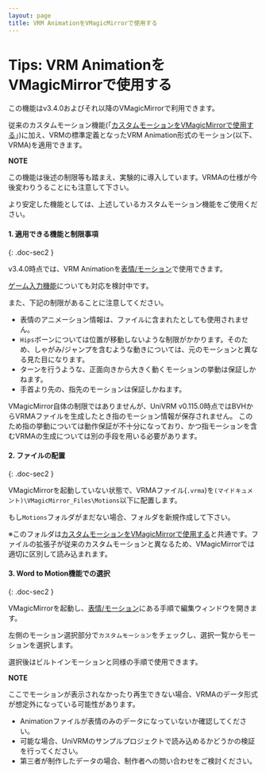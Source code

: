 ```yaml
---
layout: page
title: VRM AnimationをVMagicMirrorで使用する
---
```


# Tips: VRM AnimationをVMagicMirrorで使用する

この機能はv3.4.0およびそれ以降のVMagicMirrorで利用できます。

従来のカスタムモーション機能(「[カスタムモーションをVMagicMirrorで使用する](../use_custom_motion)」)に加え、VRMの標準定義となったVRM Animation形式のモーション(以下、VRMA)を適用できます。

<div class="note-area" markdown="1">

**NOTE**

この機能は後述の制限等も踏まえ、実験的に導入しています。VRMAの仕様が今後変わりうることにも注意して下さい。

より安定した機能としては、上述しているカスタムモーション機能をご使用ください。

</div>


#### 1. 適用できる機能と制限事項
{: .doc-sec2 }

v3.4.0時点では、VRM Animationを[表情/モーション](../../docs/expressions)で使用できます。

[ゲーム入力機能](../../docs/game_input)についても対応を検討中です。

また、下記の制限があることに注意してください。

<div class="doc-ul" markdown="1">

- 表情のアニメーション情報は、ファイルに含まれたとしても使用されません。
- `Hips`ボーンについては位置が移動しないような制限がかかります。そのため、しゃがみ/ジャンプを含むような動きについては、元のモーションと異なる見た目になります。
- ターンを行うような、正面向きから大きく動くモーションの挙動は保証しかねます。
- 手首より先の、指先のモーションは保証しかねます。

VMagicMirror自体の制限ではありませんが、UniVRM v0.115.0時点ではBVHからVRMAファイルを生成したとき指のモーション情報が保存されません。
このため指の挙動については動作保証が不十分になっており、かつ指モーションを含むVRMAの生成については別の手段を用いる必要があります。

</div>


#### 2. ファイルの配置
{: .doc-sec2 }

VMagicMirrorを起動していない状態で、VRMAファイル(`.vrma`)を`(マイドキュメント)\VMagicMirror_Files\Motions`以下に配置します。

もし`Motions`フォルダがまだない場合、フォルダを新規作成して下さい。

※このフォルダは[カスタムモーションをVMagicMirrorで使用する](../use_custom_motion)と共通です。ファイルの拡張子が従来のカスタムモーションと異なるため、VMagicMirrorでは適切に区別して読み込まれます。

#### 3. Word to Motion機能での選択
{: .doc-sec2 }

VMagicMirrorを起動し、[表情/モーション](../../docs/expressions)にある手順で編集ウィンドウを開きます。

左側のモーション選択部分で`カスタムモーション`をチェックし、選択一覧からモーションを選択します。

選択後はビルトインモーションと同様の手順で使用できます。

<div class="note-area" markdown="1">

**NOTE**

ここでモーションが表示されなかったり再生できない場合、VRMAのデータ形式が想定外になっている可能性があります。

- Animationファイルが表情のみのデータになっていないか確認してください。
- 可能な場合、UniVRMのサンプルプロジェクトで読み込めるかどうかの検証を行ってください。
- 第三者が制作したデータの場合、制作者への問い合わせをご検討ください。

</div>
